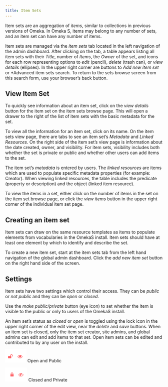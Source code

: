 ```yaml
---
title: Item Sets
---
```


Item sets are an aggregation of *items*, similar to collections in previous versions of Omeka. In Omeka S, items may belong to any number of sets, and an item set can have any number of items.

Item sets are managed via the *item sets* tab located in the left navigation of the admin dashboard. After clicking on the tab, a table appears listing all item sets with their *Title*, number of *Items*, the *Owner* of the set, and icons for each row representing options to *edit* (pencil), *delete* (trash can), or *view details* (ellipses). In the upper right corner are buttons to *Add new item set* or *Advanced item sets search. To return to the sets browse screen from this search form, use your browser’s back button.

## View Item Set
To quickly see information about an item set, click on the *view details* button for the item set on the item sets browse page. This will open a drawer to the right of the list of item sets with the basic metadata for the set.

To view all the information for an item set, click on its name. On the item sets view page, there are tabs to see an item set’s *Metadata* and *Linked Resources*. On the right side of the item set’s view page is information about the date created, owner, and visibility. For item sets, visibility includes both whether the set is private or public and whether other users can add items to the set. 

The item set’s *metadata* is entered by users. The *linked resources* are items which are used to populate specific metadata properties (for example: Creator). When viewing linked resources, the table includes the predicate (property or description) and the object (linked item resource).

To view the items in a set, either click on the number of items in the set on the item set browse page, or click the *view items* button in the upper right corner of the individual item set page.

## Creating an item set
Item sets can draw on the same resource templates as items to populate elements from vocabularies in the OmekaS install. Item sets should have at least one element by which to identify and describe the set. 

To create a new item set, start at the item sets tab from the left hand navigation of the global admin dashboard. Click the *add new item set* button on the right hand side of the screen.

## Settings
Item sets have two settings which control their access. They can be *public* or *not public* and they can be *open* or *closed*.

Use the *make public/private* button (eye icon) to set whether the item is visible to the public or only to users of the OmekaS install. 

An item set’s status as *closed* or *open* is toggled using the lock icon in the upper right corner of the edit view, near the *delete* and *save* buttons. When an item set is closed, only the item set creator, site admins, and global admins can edit and add items to that set. Open item sets can be edited and contributed to by any user on the install.

![a set which is open and public, with an open padlock icon and an icon of an open eye](../content/contentfiles/setOpenPublic.png) Open and Public 

![a set which is closed and private, with a closed padlock icon and  an icon of an eye with a slash through it](../content/contentfiles/setClosedPrivate.png)  Closed and Private
